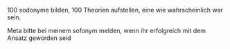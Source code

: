 100 sodonyme bilden, 100 Theorien   aufstellen, eine wie wahrscheinlich war sein. 

Meta bitte bei meinem sofonym melden, wenn ihr erfolgreich mit dem Ansatz geworden seid